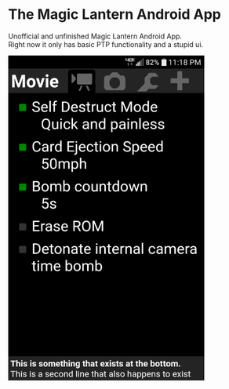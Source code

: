 # The Magic Lantern Android App  
Unofficial and unfinished Magic Lantern Android App.  
Right now it only has basic PTP functionality and a stupid ui.

<img src="screenshot.png" width="400">
